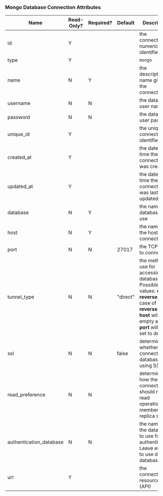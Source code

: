 ### Mongo Database Connection Attributes

|Name|Read-Only?|Required?|Default|Description|
|----|---------|---------|-------|-----------|
|id|Y| | |the connection's numeric identifier
|type|Y| | |`mongo`
|name|N|Y| |the descriptive name given to the connection
|username|N|N| |the database user name
|password|N|N| |the database user password
|unique_id|Y| | |the unique connection's identifier
|created_at|Y| | |the date and time the connection was created
|updated_at|Y| | |the date and time the connection was last updated
|database|N|Y| |the name of database to use
|host|N|Y| |the name of the host to connect to
|port|N|N|27017|the TCP Port to connect to
|tunnel_type|N|N|"direct"|the method to use for accessing the database. Possible values: **direct**, **reverse**. In case of **reverse** type, **host** will be empty and **port** will be set to default.
|ssl|N|N|false|determines whether to connect to the database using SSL
|read_preference|N|N| |determines how the connection should route read operations to members of a replica set
|authentication_database|N|N| |the name of the database to use for authentication. Leave empty to use default database
|url|Y| | |the connection resource URL (API)
